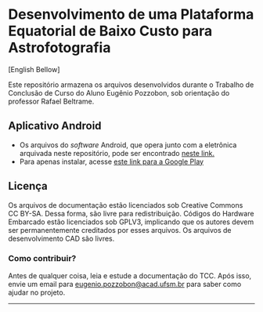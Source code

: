 # Desenvolvimento de uma Plataforma Equatorial de Baixo Custo para Astrofotografia
[English Bellow]

Este repositório armazena os arquivos desenvolvidos durante o Trabalho de Conclusão de Curso do Aluno Eugênio Pozzobon, sob orientação do professor Rafael Beltrame.


## Aplicativo Android
* Os arquivos do  _software_ Android, que opera junto com a eletrônica arquivada neste repositório, pode ser encontrado [neste link.](https://github.com/Eugenio-Pozzobon/EasyTracker-Android-App)
* Para apenas instalar, acesse [este link para a Google Play](https://play.google.com/store/apps/details?id=com.epp.com.easytracker) 

## Licença
Os arquivos de documentação estão licenciados sob Creative Commons CC BY-SA. Dessa forma, são livre para redistribuição. Códigos do Hardware Embarcado estão licenciados sob GPLV3, implicando que os autores devem ser permanentemente creditados por esses arquivos. Os arquivos de desenvolvimento CAD são livres.

### Como contribuir?
Antes de qualquer coisa, leia e estude a documentação do TCC. Após isso, envie um email para eugenio.pozzobon@acad.ufsm.br para saber como ajudar no projeto.

---

